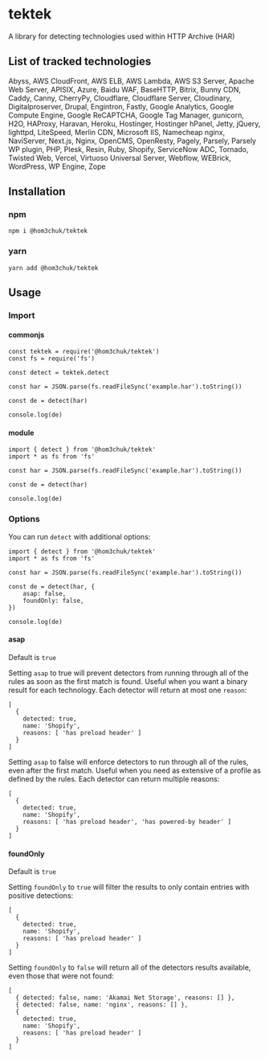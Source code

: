 # tektek
A library for detecting technologies used within HTTP Archive (HAR)

## List of tracked technologies

Abyss, AWS CloudFront, AWS ELB, AWS Lambda, AWS S3 Server, Apache Web Server, APISIX, Azure, Baidu WAF, BaseHTTP, Bitrix, Bunny CDN, Caddy, Canny, CherryPy, Cloudflare, Cloudflare Server, Cloudinary, Digitalproserver, Drupal, Engintron, Fastly, Google Analytics, Google Compute Engine, Google ReCAPTCHA, Google Tag Manager, gunicorn, H2O, HAProxy, Haravan, Heroku, Hostinger, Hostinger hPanel, Jetty, jQuery, lighttpd, LiteSpeed, Merlin CDN, Microsoft IIS, Namecheap nginx, NaviServer, Next.js, Nginx, OpenCMS, OpenResty, Pagely, Parsely, Parsely WP plugin, PHP, Plesk, Resin, Ruby, Shopify, ServiceNow ADC, Tornado, Twisted Web, Vercel, Virtuoso Universal Server, Webflow, WEBrick, WordPress, WP Engine, Zope

## Installation

### npm

```
npm i @hom3chuk/tektek
```

### yarn

```
yarn add @hom3chuk/tektek
```

## Usage

### Import

#### commonjs

```
const tektek = require('@hom3chuk/tektek')
const fs = require('fs')

const detect = tektek.detect

const har = JSON.parse(fs.readFileSync('example.har').toString())

const de = detect(har)

console.log(de)
```

#### module

```
import { detect } from '@hom3chuk/tektek'
import * as fs from 'fs'

const har = JSON.parse(fs.readFileSync('example.har').toString())

const de = detect(har)

console.log(de)
```

### Options

You can run `detect` with additional options:
```
import { detect } from '@hom3chuk/tektek'
import * as fs from 'fs'

const har = JSON.parse(fs.readFileSync('example.har').toString())

const de = detect(har, {
    asap: false,
    foundOnly: false,
})

console.log(de)
```

#### asap

Default is `true`

Setting `asap` to true will prevent detectors from running through all of the rules as soon as the first match is found. Useful when you want a binary result for each technology. Each detector will return at most one `reason`:

```
[
  {
    detected: true,
    name: 'Shopify',
    reasons: [ 'has preload header' ]
  }
]
```

Setting `asap` to false will enforce detectors to run through all of the rules, even after the first match. Useful when you need as extensive of a profile as defined by the rules. Each detector can return multiple reasons:

```
[
  {
    detected: true,
    name: 'Shopify',
    reasons: [ 'has preload header', 'has powered-by header' ]
  }
]
```

#### foundOnly

Default is `true`

Setting `foundOnly` to `true` will filter the results to only contain entries with positive detections:

```
[
  {
    detected: true,
    name: 'Shopify',
    reasons: [ 'has preload header' ]
  }
]

```

Setting `foundOnly` to `false` will return all of the detectors results available, even those that were not found:

```
[
  { detected: false, name: 'Akamai Net Storage', reasons: [] },
  { detected: false, name: 'nginx', reasons: [] },
  {
    detected: true,
    name: 'Shopify',
    reasons: [ 'has preload header' ]
  }
]

```
